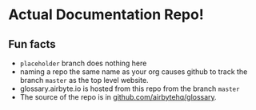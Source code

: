# Actual Documentation Repo!

## Fun facts

- `placeholder` branch does nothing here
- naming a repo the same name as your org causes github to track the branch `master` as the top level website.
- glossary.airbyte.io is hosted from this repo from the branch `master`
- The source of the repo is in [github.com/airbytehq/glossary](https://github.com/airbytehq/glossary/).

